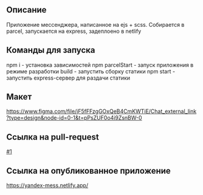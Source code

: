 Описание
---
Приложение мессенджера, написанное на ejs + scss. Собирается в parcel, запускается на express, задеплоено в netlify

Команды для запуска
---
npm i - установка зависимостей 
npm parcelStart - запуск приложения в режиме разработки
build - запустить сборку статики 
npm start - запустить express-сервер для раздачи статики

Макет
---
https://www.figma.com/file/jF5fFFzgGOxQeB4CmKWTiE/Chat_external_link?type=design&node-id=0-1&t=pPsZUF0o4i9ZsnBW-0

Ссылка на pull-request
---
[#1](https://github.com/cupOfTea321/middle.messenger.praktikum.yandex/pull/3)

Ссылка на опубликованное приложение
---
https://yandex-mess.netlify.app/




